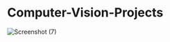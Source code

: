 # Computer-Vision-Projects

![Screenshot (7)](https://user-images.githubusercontent.com/68954121/154829007-6d7fcaab-fab0-4812-9ee9-9ffb469755fe.png)
